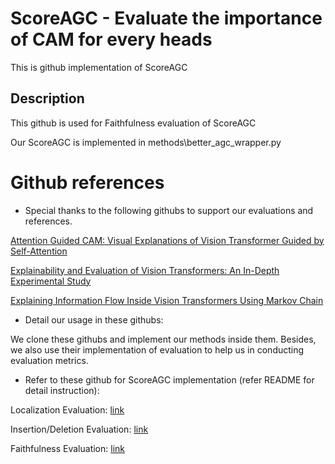 
# ScoreAGC - Evaluate the importance of CAM for every heads 

This is github implementation of ScoreAGC

## Description

This github is used for Faithfulness evaluation of ScoreAGC

Our ScoreAGC is implemented in methods\better_agc_wrapper.py

# Github references

- Special thanks to the following githubs to support our evaluations and references. 

[Attention Guided CAM: Visual Explanations of Vision Transformer Guided by Self-Attention](https://github.com/LeemSaebom/Attention-Guided-CAM-Visual-Explanations-of-Vision-Transformer-Guided-by-Self-Attention)

[Explainability and Evaluation of Vision Transformers: An In-Depth Experimental Study](https://github.com/ValentinCord/TFE_XAI_ViT/tree/main)

[Explaining Information Flow Inside Vision Transformers Using Markov Chain](https://github.com/XianrenYty/Transition_Attention_Maps)

- Detail our usage in these githubs:

We clone these githubs and implement our methods inside them. Besides, we also use their implementation of evaluation to help us in conducting evaluation metrics.

- Refer to these github for ScoreAGC implementation (refer README for detail instruction):

Localization Evaluation: [link](https://github.com/trandainien1/better_agc_ubuntu)

Insertion/Deletion Evaluation: [link](https://github.com/trandainien1/tam)

Faithfulness Evaluation: [link](https://github.com/trandainien1/quantus)
